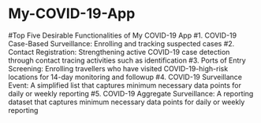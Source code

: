 # My-COVID-19-App
#Top Five Desirable Functionalities of My COVID-19 App
#1. COVID-19 Case-Based Surveillance: Enrolling and tracking suspected cases
#2. Contact Registration: Strengthening active COVID-19 case detection through contact tracing activities such as identification
#3. Ports of Entry Screening: Enrolling travellers who have visited COVID-19-high-risk locations for 14-day monitoring and followup
#4. COVID-19 Surveillance Event: A simplified list that captures minimum necessary data points for daily or weekly reporting
#5. COVID-19 Aggregate Surveillance: A reporting dataset that captures minimum necessary data points for daily or weekly reporting
